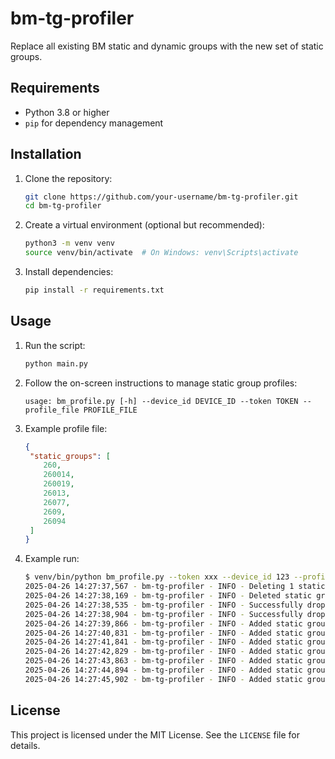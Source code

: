 # bm-tg-profiler

Replace all existing BM static and dynamic groups with the new set of static groups.

## Requirements
- Python 3.8 or higher
- `pip` for dependency management

## Installation
1. Clone the repository:
   ```bash
   git clone https://github.com/your-username/bm-tg-profiler.git
   cd bm-tg-profiler
   ```

2. Create a virtual environment (optional but recommended):
   ```bash
   python3 -m venv venv
   source venv/bin/activate  # On Windows: venv\Scripts\activate
   ```

3. Install dependencies:
   ```bash
   pip install -r requirements.txt
   ```

## Usage
1. Run the script:
   ```bash
   python main.py
   ```

2. Follow the on-screen instructions to manage static group profiles:
   ```
   usage: bm_profile.py [-h] --device_id DEVICE_ID --token TOKEN --profile_file PROFILE_FILE
   ```

3. Example profile file:
   ```json
   {
    "static_groups": [
       260,
       260014,
       260019,
       26013,
       26077,
       2609,
       26094
    ]
   }
   ```

4. Example run:
   ```bash
   $ venv/bin/python bm_profile.py --token xxx --device_id 123 --profile_file ./example_profile.json
   2025-04-26 14:27:37,567 - bm-tg-profiler - INFO - Deleting 1 static groups.
   2025-04-26 14:27:38,169 - bm-tg-profiler - INFO - Deleted static group 260 on slot 0.
   2025-04-26 14:27:38,535 - bm-tg-profiler - INFO - Successfully dropped all dynamic groups.
   2025-04-26 14:27:38,904 - bm-tg-profiler - INFO - Successfully dropped the current call.
   2025-04-26 14:27:39,866 - bm-tg-profiler - INFO - Added static group 260 to slot 0.
   2025-04-26 14:27:40,831 - bm-tg-profiler - INFO - Added static group 260014 to slot 0.
   2025-04-26 14:27:41,841 - bm-tg-profiler - INFO - Added static group 260019 to slot 0.
   2025-04-26 14:27:42,829 - bm-tg-profiler - INFO - Added static group 26013 to slot 0.
   2025-04-26 14:27:43,863 - bm-tg-profiler - INFO - Added static group 26077 to slot 0.
   2025-04-26 14:27:44,894 - bm-tg-profiler - INFO - Added static group 2609 to slot 0.
   2025-04-26 14:27:45,902 - bm-tg-profiler - INFO - Added static group 26094 to slot 0.

   ```

## License
This project is licensed under the MIT License. See the `LICENSE` file for details.